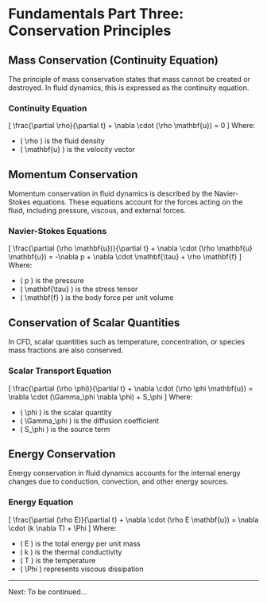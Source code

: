 # Fundamentals Part Three: Conservation Principles

## Mass Conservation (Continuity Equation)

The principle of mass conservation states that mass cannot be created or destroyed. In fluid dynamics, this is expressed as the continuity equation.

### Continuity Equation
\[ \frac{\partial \rho}{\partial t} + \nabla \cdot (\rho \mathbf{u}) = 0 \]
Where:
- \( \rho \) is the fluid density
- \( \mathbf{u} \) is the velocity vector

## Momentum Conservation

Momentum conservation in fluid dynamics is described by the Navier-Stokes equations. These equations account for the forces acting on the fluid, including pressure, viscous, and external forces.

### Navier-Stokes Equations
\[ \frac{\partial (\rho \mathbf{u})}{\partial t} + \nabla \cdot (\rho \mathbf{u} \mathbf{u}) = -\nabla p + \nabla \cdot \mathbf{\tau} + \rho \mathbf{f} \]
Where:
- \( p \) is the pressure
- \( \mathbf{\tau} \) is the stress tensor
- \( \mathbf{f} \) is the body force per unit volume

## Conservation of Scalar Quantities

In CFD, scalar quantities such as temperature, concentration, or species mass fractions are also conserved.

### Scalar Transport Equation
\[ \frac{\partial (\rho \phi)}{\partial t} + \nabla \cdot (\rho \phi \mathbf{u}) = \nabla \cdot (\Gamma_\phi \nabla \phi) + S_\phi \]
Where:
- \( \phi \) is the scalar quantity
- \( \Gamma_\phi \) is the diffusion coefficient
- \( S_\phi \) is the source term

## Energy Conservation

Energy conservation in fluid dynamics accounts for the internal energy changes due to conduction, convection, and other energy sources.

### Energy Equation
\[ \frac{\partial (\rho E)}{\partial t} + \nabla \cdot (\rho E \mathbf{u}) = \nabla \cdot (k \nabla T) + \Phi \]
Where:
- \( E \) is the total energy per unit mass
- \( k \) is the thermal conductivity
- \( T \) is the temperature
- \( \Phi \) represents viscous dissipation

---

Next: To be continued...
